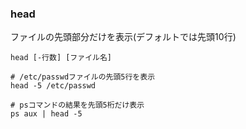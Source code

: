 ### head
ファイルの先頭部分だけを表示(デフォルトでは先頭10行)

```
head [-行数] [ファイル名]
```

```
# /etc/passwdファイルの先頭5行を表示
head -5 /etc/passwd

# psコマンドの結果を先頭5桁だけ表示
ps aux | head -5
```


